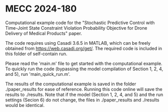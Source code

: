 # MECC 2024-180
Computational example code for the "Stochastic Predictive Control with Time-Joint State Constraint Violation Probability Objective for Drone Delivery of Medical Products" paper. 

The code requires using Casadi 3.6.5 in MATLAB, which can be freely obtained from https://web.casadi.org/get/. The required code is included in this folder of self-contain run.

Please read the 'main.m' file to get started with the computational example. To quickly run the code (bypassing the model compilation of Section 1, 2, 4, and 5), run 'main_quick_run.m'. 

The results of the computational example is saved in the folder ./paper_results for ease of reference. Running this code online will save the results to ./results. Note that if the model (Section 1, 2, 4, and 5) and the run settings (Secion 6) do not change, the files in ./paper_results and ./results would be identical.
